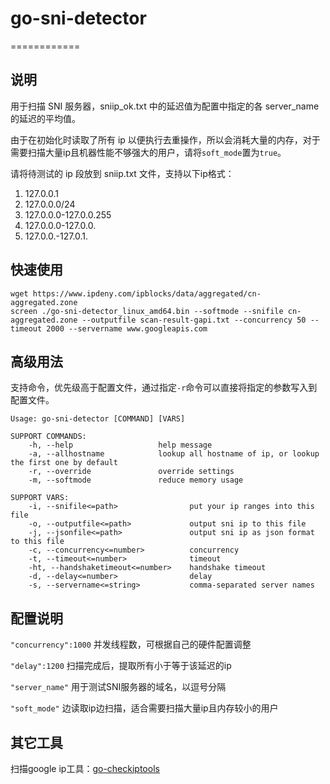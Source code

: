 # go-sni-detector

============

## 说明

用于扫描 SNI 服务器，sniip_ok.txt 中的延迟值为配置中指定的各 server_name 的延迟的平均值。

由于在初始化时读取了所有 ip 以便执行去重操作，所以会消耗大量的内存，对于需要扫描大量ip且机器性能不够强大的用户，请将`soft_mode`置为`true`。

请将待测试的 ip 段放到 sniip.txt 文件，支持以下ip格式：

1. 127.0.0.1
2. 127.0.0.0/24
3. 127.0.0.0-127.0.0.255
4. 127.0.0.0-127.0.0.
5. 127.0.0.-127.0.1.

## 快速使用
```
wget https://www.ipdeny.com/ipblocks/data/aggregated/cn-aggregated.zone
screen ./go-sni-detector_linux_amd64.bin --softmode --snifile cn-aggregated.zone --outputfile scan-result-gapi.txt --concurrency 50 --timeout 2000 --servername www.googleapis.com
```

## 高级用法

支持命令，优先级高于配置文件，通过指定`-r`命令可以直接将指定的参数写入到配置文件。

```
Usage: go-sni-detector [COMMAND] [VARS]

SUPPORT COMMANDS:
	-h, --help                   help message
	-a, --allhostname            lookup all hostname of ip, or lookup the first one by default
	-r, --override               override settings
	-m, --softmode               reduce memory usage

SUPPORT VARS:
	-i, --snifile<=path>                put your ip ranges into this file
	-o, --outputfile<=path>             output sni ip to this file
	-j, --jsonfile<=path>               output sni ip as json format to this file
	-c, --concurrency<=number>          concurrency
	-t, --timeout<=number>              timeout
	-ht, --handshaketimeout<=number>    handshake timeout
	-d, --delay<=number>                delay
	-s, --servername<=string>           comma-separated server names
```

## 配置说明

`"concurrency":1000` 并发线程数，可根据自己的硬件配置调整

`"delay":1200` 扫描完成后，提取所有小于等于该延迟的ip

`"server_name"` 用于测试SNI服务器的域名，以逗号分隔

`"soft_mode"` 边读取ip边扫描，适合需要扫描大量ip且内存较小的用户

## 其它工具

扫描google ip工具：[go-checkiptools](https://github.com/johnsonz/go-checkiptools)
